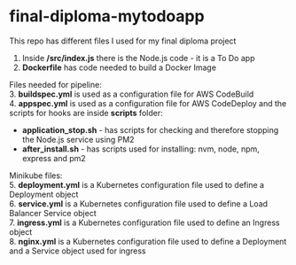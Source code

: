 # final-diploma-mytodoapp
This repo has different files I used for my final diploma project

1. Inside **/src/index.js** there is the Node.js code - it is a To Do app
2. **Dockerfile** has code needed to build a Docker Image

Files needed for pipeline:    
3. **buildspec.yml** is used as a configuration file for AWS CodeBuild     
4. **appspec.yml** is used as a configuration file for AWS CodeDeploy and the scripts for hooks are inside **scripts** folder:
   - **application_stop.sh** - has scripts for checking and therefore stopping the Node.js service using PM2
   - **after_install.sh** - has scripts used for installing: nvm, node, npm, express and pm2

Minikube files:     
5. **deployment.yml** is a Kubernetes configuration file used to define a Deployment object     
6. **service.yml** is a Kubernetes configuration file used to define a Load Balancer Service object    
7. **ingress.yml** is a Kubernetes configuration file used to define an Ingress object    
8. **nginx.yml** is a Kubernetes configuration file used to define a Deployment and a Service object used for ingress
